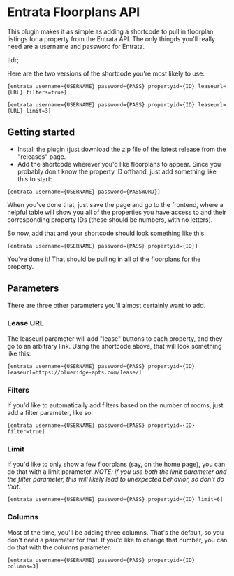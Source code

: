 # Entrata Floorplans API

This plugin makes it as simple as adding a shortcode to pull in floorplan listings for a property from the Entrata API. The only thingds you'll really need are a username and password for Entrata.

tldr;

Here are the two versions of the shortcode you're most likely to use:

```
[entrata username={USERNAME} password={PASS} propertyid={ID} leaseurl={URL} filters=true]
```

```
[entrata username={USERNAME} password={PASS} propertyid={ID} leaseurl={URL} limit=3]
```

## Getting started

* Install the plugin (just download the zip file of the latest release from the "releases" page.
* Add the shortcode wherever you'd like floorplans to appear. Since you probably don't know the property ID offhand, just add something like this to start:

```
[entrata username={USERNAME} password={PASSWORD}]
```

When you've done that, just save the page and go to the frontend, where a helpful table will show you all of the properties you have access to and their corresponding property IDs (these should be numbers, with no letters).

So now, add that and your shortcode should look something like this:

```
[entrata username={USERNAME} password={PASS} propertyid={ID}]
```

You've done it! That should be pulling in all of the floorplans for the property.

## Parameters

There are three other parameters you'll almost certainly want to add.

### Lease URL

The leaseurl parameter will add "lease" buttons to each property, and they go to an arbitrary link. Using the shortcode above, that will look something like this:

```
[entrata username={USERNAME} password={PASS} propertyid={ID} leaseurl=https://blueridge-apts.com/lease/]
```

### Filters

If you'd like to automatically add filters based on the number of rooms, just add a filter parameter, like so:

```
[entrata username={USERNAME} password={PASS} propertyid={ID} filter=true]
```

### Limit

If you'd like to only show a few floorplans (say, on the home page), you can do that with a limit parameter. *NOTE: if you use both the limit parameter and the filter parameter, this will likely lead to unexpected behavior, so don't do that.*

```
[entrata username={USERNAME} password={PASS} propertyid={ID} limit=6]
```

### Columns

Most of the time, you'll be adding three columns. That's the default, so you don't need a parameter for that. If you'd like to change that number, you can do that with the columns parameter.

```
[entrata username={USERNAME} password={PASS} propertyid={ID} columns=3]
```
